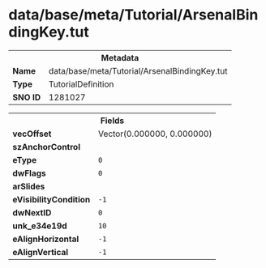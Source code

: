 <h1>data/base/meta/Tutorial/ArsenalBindingKey.tut</h1><table><tr><th colspan="100%">Metadata</th></tr><tr><td><b>Name</b></td><td>data/base/meta/Tutorial/ArsenalBindingKey.tut</td></tr><tr><td><b>Type</b></td><td>TutorialDefinition</td></tr><tr><td><b>SNO ID</b></td><td>1281027</td></tr></table>

<table><tr><th colspan="100%">Fields</th></tr><tr><td><b>vecOffset</b></td><td>Vector(0.000000, 0.000000)</td></tr><tr><td><b>szAnchorControl</b></td><td><code></code></td></tr><tr><td><b>eType</b></td><td><code>0</code></td></tr><tr><td><b>dwFlags</b></td><td><code>0</code></td></tr><tr><td><b>arSlides</b></td><td></td></tr><tr><td><b>eVisibilityCondition</b></td><td><code>-1</code></td></tr><tr><td><b>dwNextID</b></td><td><code>0</code></td></tr><tr><td><b>unk_e34e19d</b></td><td><code>10</code></td></tr><tr><td><b>eAlignHorizontal</b></td><td><code>-1</code></td></tr><tr><td><b>eAlignVertical</b></td><td><code>-1</code></td></tr></table>

